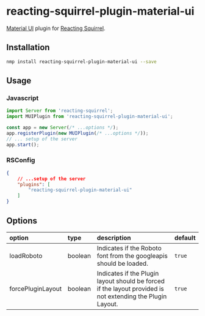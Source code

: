 # reacting-squirrel-plugin-material-ui
[Material UI](https://material-ui.com/) plugin for [Reacting Squirrel](https://www.npmjs.com/package/reacting-squirrel).

## Installation
```bash
nmp install reacting-squirrel-plugin-material-ui --save
```

## Usage
### Javascript
```javascript
import Server from 'reacting-squirrel';
import MUIPlugin from 'reacting-squirrel-plugin-material-ui';

const app = new Server(/* ...options */);
app.registerPlugin(new MUIPlugin(/* ...options */));
// ... setup of the server
app.start();
```
### RSConfig
```json
{
	// ...setup of the server
	"plugins": [
		"reacting-squirrel-plugin-material-ui"
	]
}
```

## Options
| option | type | description | default |
| :--- | :--- | :--- | :--- |
| loadRoboto | boolean | Indicates if the Roboto font from the googleapis should be loaded. | `true` |
| forcePluginLayout | boolean | Indicates if the Plugin layout should be forced if the layout provided is not extending the Plugin Layout. | `true` |
